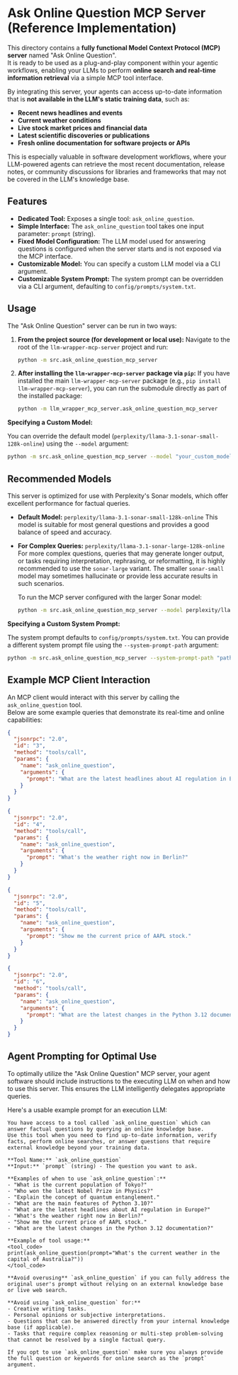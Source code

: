 # Ask Online Question MCP Server (Reference Implementation)

This directory contains a **fully functional Model Context Protocol (MCP) server** named "Ask Online Question".  
It is ready to be used as a plug-and-play component within your agentic workflows, enabling your LLMs to perform **online search and real-time information retrieval** via a simple MCP tool interface.

By integrating this server, your agents can access up-to-date information that is **not available in the LLM's static training data**, such as:
- **Recent news headlines and events**
- **Current weather conditions**
- **Live stock market prices and financial data**
- **Latest scientific discoveries or publications**
- **Fresh online documentation for software projects or APIs**

This is especially valuable in software development workflows, where your LLM-powered agents can retrieve the most recent documentation, release notes, or community discussions for libraries and frameworks that may not be covered in the LLM's knowledge base.

## Features
*   **Dedicated Tool:** Exposes a single tool: `ask_online_question`.
*   **Simple Interface:** The `ask_online_question` tool takes one input parameter: `prompt` (string).
*   **Fixed Model Configuration:** The LLM model used for answering questions is configured when the server starts and is not exposed via the MCP interface.
*   **Customizable Model:** You can specify a custom LLM model via a CLI argument.
*   **Customizable System Prompt:** The system prompt can be overridden via a CLI argument, defaulting to `config/prompts/system.txt`.

## Usage

The "Ask Online Question" server can be run in two ways:

1.  **From the project source (for development or local use):**
    Navigate to the root of the `llm-wrapper-mcp-server` project and run:
    ```bash
    python -m src.ask_online_question_mcp_server
    ```

2.  **After installing the `llm-wrapper-mcp-server` package via `pip`:**
    If you have installed the main `llm-wrapper-mcp-server` package (e.g., `pip install llm-wrapper-mcp-server`), you can run the submodule directly as part of the installed package:
    ```bash
    python -m llm_wrapper_mcp_server.ask_online_question_mcp_server
    ```

**Specifying a Custom Model:**

You can override the default model (`perplexity/llama-3.1-sonar-small-128k-online`) using the `--model` argument:

```bash
python -m src.ask_online_question_mcp_server --model "your_custom_model_name" --llm-api-base-url https://api.openrouter.ai/api/v1
```

## Recommended Models

This server is optimized for use with Perplexity's Sonar models, which offer excellent performance for factual queries.

*   **Default Model:** `perplexity/llama-3.1-sonar-small-128k-online`
    This model is suitable for most general questions and provides a good balance of speed and accuracy.

*   **For Complex Queries:** `perplexity/llama-3.1-sonar-large-128k-online`
    For more complex questions, queries that may generate longer output, or tasks requiring interpretation, rephrasing, or reformatting, it is highly recommended to use the `sonar-large` variant. The smaller `sonar-small` model may sometimes hallucinate or provide less accurate results in such scenarios.

    To run the MCP server configured with the larger Sonar model:

    ```bash
    python -m src.ask_online_question_mcp_server --model perplexity/llama-3.1-sonar-large-128k-online --llm-api-base-url https://api.openrouter.ai/api/v1
    ```

**Specifying a Custom System Prompt:**

The system prompt defaults to `config/prompts/system.txt`. You can provide a different system prompt file using the `--system-prompt-path` argument:

```bash
python -m src.ask_online_question_mcp_server --system-prompt-path "path/to/your/custom_prompt.txt" --llm-api-base-url https://api.openrouter.ai/api/v1
```

## Example MCP Client Interaction

An MCP client would interact with this server by calling the `ask_online_question` tool.  
Below are some example queries that demonstrate its real-time and online capabilities:

```json
{
  "jsonrpc": "2.0",
  "id": "3",
  "method": "tools/call",
  "params": {
    "name": "ask_online_question",
    "arguments": {
      "prompt": "What are the latest headlines about AI regulation in Europe?"
    }
  }
}
```

```json
{
  "jsonrpc": "2.0",
  "id": "4",
  "method": "tools/call",
  "params": {
    "name": "ask_online_question",
    "arguments": {
      "prompt": "What's the weather right now in Berlin?"
    }
  }
}
```

```json
{
  "jsonrpc": "2.0",
  "id": "5",
  "method": "tools/call",
  "params": {
    "name": "ask_online_question",
    "arguments": {
      "prompt": "Show me the current price of AAPL stock."
    }
  }
}
```

```json
{
  "jsonrpc": "2.0",
  "id": "6",
  "method": "tools/call",
  "params": {
    "name": "ask_online_question",
    "arguments": {
      "prompt": "What are the latest changes in the Python 3.12 documentation?"
    }
  }
}
```

## Agent Prompting for Optimal Use

To optimally utilize the "Ask Online Question" MCP server, your agent software should include instructions to the executing LLM on when and how to use this server. This ensures the LLM intelligently delegates appropriate queries.

Here's a usable example prompt for an execution LLM:

```
You have access to a tool called `ask_online_question` which can answer factual questions by querying an online knowledge base.
Use this tool when you need to find up-to-date information, verify facts, perform online searches, or answer questions that require external knowledge beyond your training data.

**Tool Name:** `ask_online_question`
**Input:** `prompt` (string) - The question you want to ask.

**Examples of when to use `ask_online_question`:**
- "What is the current population of Tokyo?"
- "Who won the latest Nobel Prize in Physics?"
- "Explain the concept of quantum entanglement."
- "What are the main features of Python 3.10?"
- "What are the latest headlines about AI regulation in Europe?"
- "What's the weather right now in Berlin?"
- "Show me the current price of AAPL stock."
- "What are the latest changes in the Python 3.12 documentation?"

**Example of tool usage:**
<tool_code>
print(ask_online_question(prompt="What's the current weather in the capital of Australia?"))
</tool_code>

**Avoid overusing** `ask_online_question` if you can fully address the original user's prompt without relying on an external knowledge base or live web search.

**Avoid using `ask_online_question` for:**
- Creative writing tasks.
- Personal opinions or subjective interpretations.
- Questions that can be answered directly from your internal knowledge base (if applicable).
- Tasks that require complex reasoning or multi-step problem-solving that cannot be resolved by a single factual query.

If you opt to use `ask_online_question` make sure you always provide the full question or keywords for online search as the `prompt` argument.
```
